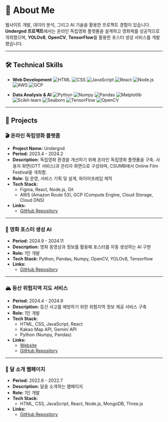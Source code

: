 # 👋 About Me

웹사이트 개발, 데이터 분석, 그리고 AI 기술을 활용한 프로젝트 경험이 있습니다. **Undergnd 프로젝트**에서는 온라인 독립영화 플랫폼을 설계하고 영화제를 성공적으로 개최했으며, **YOLOv8**, **OpenCV**, **TensorFlow**를 활용한 포스터 생성 서비스를 개발했습니다.

---

## 🛠 Technical Skills

- **Web Development**
  ![HTML](https://img.shields.io/badge/-HTML-E34F26?style=flat-square&logo=html5&logoColor=white)
  ![CSS](https://img.shields.io/badge/-CSS-1572B6?style=flat-square&logo=css3&logoColor=white)
  ![JavaScript](https://img.shields.io/badge/-JavaScript-F7DF1E?style=flat-square&logo=javascript&logoColor=black)
  ![React](https://img.shields.io/badge/-React-61DAFB?style=flat-square&logo=react&logoColor=black)
  ![Node.js](https://img.shields.io/badge/-Node.js-339933?style=flat-square&logo=node.js&logoColor=white)
  ![AWS](https://img.shields.io/badge/-AWS-232F3E?style=flat-square&logo=amazon-aws&logoColor=white)
  ![GCP](https://img.shields.io/badge/-GCP-4285F4?style=flat-square&logo=google-cloud&logoColor=white)

- **Data Analysis & AI**
 ![Python](https://img.shields.io/badge/-Python-3776AB?style=flat-square&logo=python&logoColor=white)
 ![Numpy](https://img.shields.io/badge/-Numpy-013243?style=flat-square&logo=numpy&logoColor=white)
 ![Pandas](https://img.shields.io/badge/-Pandas-150458?style=flat-square&logo=pandas&logoColor=white)
 ![Matplotlib](https://img.shields.io/badge/-Matplotlib-11557C?style=flat-square&logo=plotly&logoColor=white)
 ![Scikit-learn](https://img.shields.io/badge/-Scikit--learn-F7931E?style=flat-square&logo=scikit-learn&logoColor=white)
 ![Seaborn](https://img.shields.io/badge/-Seaborn-3776AB?style=flat-square&logo=python&logoColor=white)
 ![TensorFlow](https://img.shields.io/badge/-TensorFlow-FF6F00?style=flat-square&logo=tensorflow&logoColor=white)
 ![OpenCV](https://img.shields.io/badge/-OpenCV-5C3EE8?style=flat-square&logo=opencv&logoColor=white)



---

## 📂 Projects

### 🎬 온라인 독립영화 플랫폼
- **Project Name:** Undergnd  
- **Period:** 2023.4 - 2024.2  
- **Description:** 독립영화 환경을 개선하기 위해 온라인 독립영화 플랫폼을 구축. 사용자 화면(OTT 서비스)과 관리자 화면으로 구성되며, CSUMB에서 Online Film Festival을 개최함.  
- **Role:** 팀 운영, 서비스 기획 및 설계, 와이어프레임 제작  
- **Tech Stack:**  
  - Figma, React, Node.js, Git  
  - AWS (Amazon Route 53), GCP (Compute Engine, Cloud Storage, Cloud DNS)  
- **Links:**  
  - [GitHub Repository](https://github.com/moonjiuk/undergnd)

---

### 🌠 영화 포스터 생성 AI
- **Period:** 2024.9 - 2024.11  
- **Description:** 영화 동영상과 정보를 활용해 포스터를 자동 생성하는 AI 구현  
- **Role:** 1인 개발  
- **Tech Stack:** Python, Pandas, Numpy, OpenCV, YOLOv8, Tensorflow 
- **Links:**  
  - [GitHub Repository](https://github.com/moonjiuk/poster-ai)

---

### 🏔️ 등산 위험지역 지도 서비스
- **Period:** 2024.4 - 2024.9  
- **Description:** 등산 사고를 예방하기 위한 위험지역 정보 제공 서비스 구축  
- **Role:** 1인 개발  
- **Tech Stack:**  
  - HTML, CSS, JavaScript, React  
  - Kakao Map API, Gemini API  
  - Python (Numpy, Pandas)  
- **Links:**  
  - [Website](https://moonjiuk.github.io/safehikingtour/)  
  - [GitHub Repository](https://github.com/moonjiuk/safehikingtour)

---

### 🌙 달 소개 웹페이지
- **Period:** 2022.6 - 2022.7  
- **Description:** 달을 소개하는 웹페이지  
- **Role:** 1인 개발  
- **Tech Stack:**  
  - HTML, CSS, JavaScript, React, Node.js, MongoDB, Three.js  
- **Links:**  
  - [GitHub Repository](https://github.com/moonjiuk/aboutmoon)

